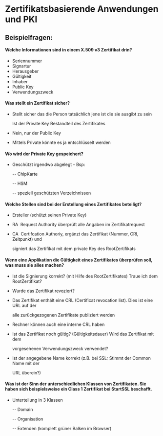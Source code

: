 # Zertifikatsbasierende Anwendungen und PKI







## Beispielfragen:



#### Welche Informationen sind in einem X.509 v3 Zertifikat drin?

* Seriennummer
* Signartur
* Herausgeber
* Gültigkeit
* Inhaber
* Public Key
* Verwendungszweck

#### Was stellt ein Zertifikat sicher?

* Stellt sicher das die Person tatsächlich jene ist die sie ausgibt zu sein

  Ist der Private Key Bestandteil des Zertifikates

* Nein, nur der Public Key
* Mittels Private könnte es ja entschlüsselt werden 

#### Wo wird der Private Key gespeichert?

* Geschützt irgendwo abgelegt - Bsp:

  -- Chip­Karte

  -- HSM

  -- speziell geschützten Verzeichnissen

#### Welche Stellen sind bei der Erstellung eines Zertifikates beteiligt?

* Ersteller \(schützt seinen Private Key\)
* RA ­ Request Authority überprüft alle Angaben im Zertifikatrequest
* CA ­ Certifcation Authoriy, ergänzt das Zertifikat \(Nummer, CRl, Zeitpunkt\) und

  signiert das Zertifikat mit dem private Key des Root­Zertifikats

#### Wenn eine Applikation die Gültigkeit eines Zertifikates überprüfen soll, was muss sie alles machen?

* Ist die Signierung korrekt? \(mit Hilfe des Root­Zertifikates\) Traue ich dem Root­Zertifikat?
* Wurde das Zertifikat revoziert?
* Das Zertifikat enthält eine CRL \(Certificat revocation list\). Dies ist eine URL auf der

  alle zurückgezogenen Zertifikate publiziert werden

* Rechner können auch eine interne CRL haben
* Ist das Zertifikat noch gültig? \(Gültigkeitsdauer\) Wird das Zertifikat mit dem

  vorgesehenen Verwendungszweck verwendet?

* Ist der angegebene Name korrekt \(z.B. bei SSL: Stimmt der Common Name mit der

  URL überein?\)

#### Was ist der Sinn der unterschiedlichen Klassen von Zertifikaten. Sie haben sich beispielsweise ein Class 1 Zertifikat bei StartSSL beschafft.

* Unterteilung in 3 Klassen

  -- Domain

  -- Organisation

  -- Extenden \(komplett grüner Balken im Browser\)

